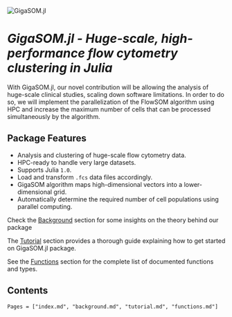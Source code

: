 ![GigaSOM.jl](https://prince.lcsb.uni.lu/GigaSOM.jl/img/logo-GigaSOM.jl.png?maxAge=0)

*GigaSOM.jl - Huge-scale, high-performance flow cytometry clustering in Julia*
=========

With GigaSOM.jl, our novel contribution will be allowing the analysis of huge-scale clinical studies,
scaling down software limitations. In order to do so, we will implement the parallelization of the FlowSOM algorithm
using HPC and increase the maximum number of cells that can be processed simultaneously by the algorithm.

## Package Features

- Analysis and clustering of huge-scale flow cytometry data.
- HPC-ready to handle very large datasets.
- Supports Julia `1.0`.
- Load and transform `.fcs` data files accordingly.
- GigaSOM algorithm maps high-dimensional vectors into a lower-dimensional grid.
- Automatically determine the required number of cell populations using parallel computing.

Check the [Background](@ref) section for some insights on the theory behind our package

The [Tutorial](@ref) section provides a thorough guide explaining how to get started on GigaSOM.jl package.

See the [Functions](@ref) section for the complete list of documented functions and types.

## Contents

```@contents
Pages = ["index.md", "background.md", "tutorial.md", "functions.md"]
```
